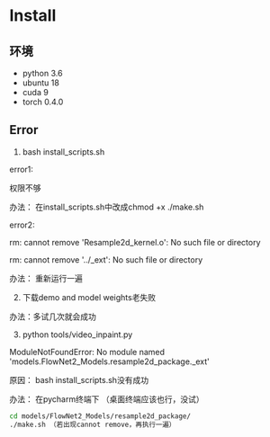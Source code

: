 # Install
## 环境
- python 3.6
- ubuntu 18
- cuda 9
- torch 0.4.0
## Error
1) bash install_scripts.sh

error1:

权限不够 

办法： 在install_scripts.sh中改成chmod +x ./make.sh

error2: 

rm: cannot remove 'Resample2d_kernel.o': No such file or directory

rm: cannot remove '../_ext': No such file or directory 

办法： 重新运行一遍

2) 下载demo and model weights老失败 

办法：多试几次就会成功

3) python tools/video_inpaint.py 

ModuleNotFoundError: No module named 'models.FlowNet2_Models.resample2d_package._ext' 

原因： bash install_scripts.sh没有成功 

办法： 在pycharm终端下 （桌面终端应该也行，没试） 
```bash
cd models/FlowNet2_Models/resample2d_package/
./make.sh （若出现cannot remove，再执行一遍）
```

